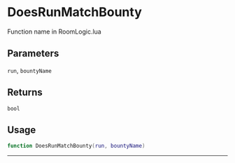 # DoesRunMatchBounty
Function name in RoomLogic.lua
## Parameters
`run`, `bountyName`
## Returns
`bool`
## Usage
```lua
function DoesRunMatchBounty(run, bountyName)
```
---
